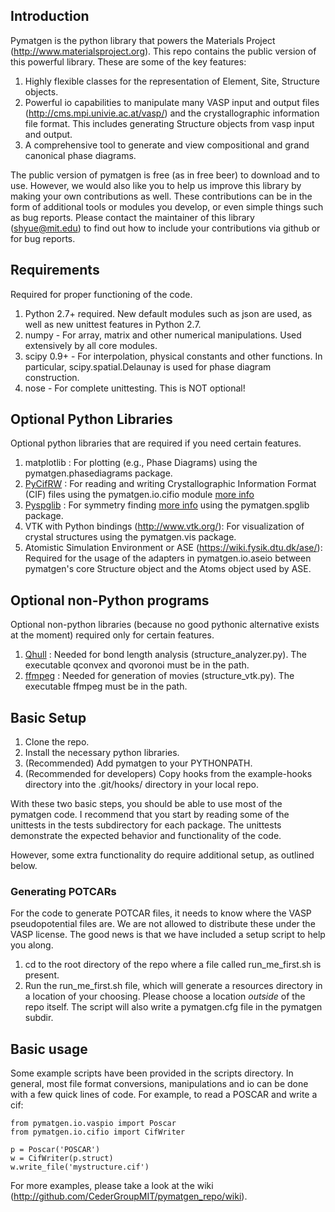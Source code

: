 ## Introduction ##

Pymatgen is the python library that powers the Materials Project (http://www.materialsproject.org). This repo contains the public version of this powerful library.  These are some of the key features:

1. Highly flexible classes for the representation of Element, Site, Structure objects.
2. Powerful io capabilities to manipulate many VASP input and output files (http://cms.mpi.univie.ac.at/vasp/) and the crystallographic information file format.  This includes generating Structure objects from vasp input and output.
3. A comprehensive tool to generate and view compositional and grand canonical phase diagrams.

The public version of pymatgen is free (as in free beer) to download and to use. However, we would also like you to help us improve this library by making your own contributions as well.  These contributions can be in the form of additional tools or modules you develop, or even simple things such as bug reports.  Please contact the maintainer of this library (shyue@mit.edu) to find out how to include your contributions via github or for bug reports.

## Requirements ##

Required for proper functioning of the code.

1. Python 2.7+ required.  New default modules such as json are used, as well as new unittest features in Python 2.7.
2. numpy - For array, matrix and other numerical manipulations. Used extensively by all core modules.
3. scipy 0.9+ - For interpolation, physical constants and other functions. In particular, scipy.spatial.Delaunay is used for phase diagram construction.
5. nose - For complete unittesting. This is NOT optional!

## Optional Python Libraries ##

Optional python libraries that are required if you need certain features.

1. matplotlib : For plotting (e.g., Phase Diagrams) using the pymatgen.phasediagrams package.
2. [PyCifRW](http://prdownload.berlios.de/pycifrw/PyCifRW-3.3.tar.gz) : For reading and writing Crystallographic Information Format (CIF) files using the pymatgen.io.cifio module [more info](http://pycifrw.berlios.de/)
3. [Pyspglib](http://spglib.sourceforge.net/) : For symmetry finding [more info](http://spglib.sourceforge.net/) using the pymatgen.spglib package.
4. VTK with Python bindings (http://www.vtk.org/): For visualization of crystal structures using the pymatgen.vis package.
5. Atomistic Simulation Environment or ASE (https://wiki.fysik.dtu.dk/ase/): Required for the usage of the adapters in pymatgen.io.aseio between pymatgen's core Structure object and the Atoms object used by ASE. 

## Optional non-Python programs ##

Optional non-python libraries (because no good pythonic alternative exists at the moment) required only for certain features.

1. [Qhull](http://www.qhull.org/) : Needed for bond length analysis (structure_analyzer.py).  The executable qconvex and qvoronoi must be in the path.
2. [ffmpeg](http://www.http://ffmpeg.org//) : Needed for generation of movies (structure_vtk.py).  The executable ffmpeg must be in the path.

## Basic Setup ##

1. Clone the repo.
2. Install the necessary python libraries.
3. (Recommended) Add pymatgen to your PYTHONPATH.
4. (Recommended for developers) Copy hooks from the example-hooks directory into the .git/hooks/ directory in your local repo.  

With these two basic steps, you should be able to use most of the pymatgen code.  I recommend that you start by reading some of the unittests in the tests subdirectory for each package.  The unittests demonstrate the expected behavior and functionality of the code.

However, some extra functionality do require additional setup, as outlined below.

### Generating POTCARs ###
For the code to generate POTCAR files, it needs to know where the VASP pseudopotential files are.  We are not allowed to distribute these under the VASP license. The good news is that we have included a setup script to help you along.

1. cd to the root directory of the repo where a file called run_me_first.sh is present.
2. Run the run_me_first.sh file, which will generate a resources directory in a location of your choosing. Please choose a location *outside* of the repo itself.  The script will also write a pymatgen.cfg file in the pymatgen subdir.

## Basic usage ##

Some example scripts have been provided in the scripts directory. In general, most file format conversions, manipulations and io can be done with a few quick lines of code. For example, to read a POSCAR and write a cif:

	from pymatgen.io.vaspio import Poscar
	from pymatgen.io.cifio import CifWriter
	
	p = Poscar('POSCAR')
	w = CifWriter(p.struct)
	w.write_file('mystructure.cif')

For more examples, please take a look at the wiki (http://github.com/CederGroupMIT/pymatgen_repo/wiki).
